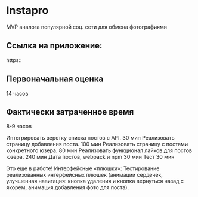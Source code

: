 # Instapro

MVP аналога популярной соц. сети для обмена фотографиями

## Ссылка на приложение:

https::

## Первоначальная оценка

14 часов

## Фактически затраченное время

8-9 часов


Интегрировать верстку списка постов с API. 30 мин 
Реализовать страницу добавления поста. 100 мин 
Реализовать страницу с постами конкретного юзера. 80 мин
Реализовать функционал лайков для постов юзера. 240 мин 
Дата постов, webpack и npm 30 мин 
Тест 30 мин


Это еще в работе!
Интерфейсные «плюшки»:
Тестирование реализованных интерфейсных плюшек (анимации сердечек, улучшенная навигация: кнопка удаления и кнопка вернуться назад с якорем, анимация добавления фото для поста).
